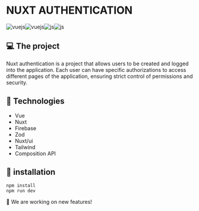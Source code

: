 # NUXT AUTHENTICATION

<div style="display:flex">
<img align="center" alt="vuejs" src="https://img.shields.io/badge/Vue.js-35495E?style=for-the-badge&logo=vue.js&logoColor=4FC08D" />
<img align="center" alt="vuejs" src="https://img.shields.io/badge/nuxt%20js-00C58E?style=for-the-badge&logo=nuxtdotjs&logoColor=white" />
<img align="center" alt="js" src="https://img.shields.io/badge/Tailwind_CSS-38B2AC?style=for-the-badge&logo=tailwind-css&logoColor=white" />
<img align="center" alt="js" src="https://img.shields.io/badge/firebase-ffca28?style=for-the-badge&logo=firebase&logoColor=black" />
</div>

## 💻 The project 
  Nuxt authentication is a project that allows users to be created and logged into the application. Each user can have specific authorizations to access different pages of the application, ensuring strict control of permissions and security.

## 🚀 Technologies
* Vue
* Nuxt
* Firebase
* Zod
* Nuxt/ui
* Tailwind
* Composition API

## 🔧 installation

```
npm install
npm run dev
```

<p> 👷 We are working on new features! </p> 
